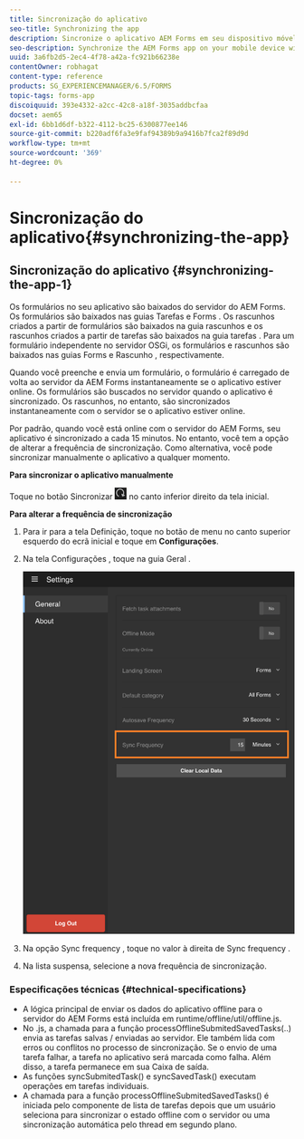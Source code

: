 ```yaml
---
title: Sincronização do aplicativo
seo-title: Synchronizing the app
description: Sincronize o aplicativo AEM Forms em seu dispositivo móvel com o servidor AEM Forms.
seo-description: Synchronize the AEM Forms app on your mobile device with the AEM Forms server.
uuid: 3a6fb2d5-2ec4-4f78-a42a-fc921b66238e
contentOwner: robhagat
content-type: reference
products: SG_EXPERIENCEMANAGER/6.5/FORMS
topic-tags: forms-app
discoiquuid: 393e4332-a2cc-42c8-a18f-3035addbcfaa
docset: aem65
exl-id: 6bb1d6df-b322-4112-bc25-6300877ee146
source-git-commit: b220adf6fa3e9faf94389b9a9416b7fca2f89d9d
workflow-type: tm+mt
source-wordcount: '369'
ht-degree: 0%

---
```


# Sincronização do aplicativo{#synchronizing-the-app}

## Sincronização do aplicativo {#synchronizing-the-app-1}

Os formulários no seu aplicativo são baixados do servidor do AEM Forms. Os formulários são baixados nas guias Tarefas e Forms . Os rascunhos criados a partir de formulários são baixados na guia rascunhos e os rascunhos criados a partir de tarefas são baixados na guia tarefas . Para um formulário independente no servidor OSGi, os formulários e rascunhos são baixados nas guias Forms e Rascunho , respectivamente.

Quando você preenche e envia um formulário, o formulário é carregado de volta ao servidor da AEM Forms instantaneamente se o aplicativo estiver online. Os formulários são buscados no servidor quando o aplicativo é sincronizado. Os rascunhos, no entanto, são sincronizados instantaneamente com o servidor se o aplicativo estiver online.

Por padrão, quando você está online com o servidor do AEM Forms, seu aplicativo é sincronizado a cada 15 minutos. No entanto, você tem a opção de alterar a frequência de sincronização. Como alternativa, você pode sincronizar manualmente o aplicativo a qualquer momento.

**Para sincronizar o aplicativo manualmente**

Toque no botão Sincronizar ![sync-app](assets/sync-app.png) no canto inferior direito da tela inicial.

**Para alterar a frequência de sincronização**

1. Para ir para a tela Definição, toque no botão de menu no canto superior esquerdo do ecrã inicial e toque em **Configurações**.
1. Na tela Configurações , toque na guia Geral .

   ![Configuração de frequência de sincronização na janela Configurações gerais](assets/gen-settings-2.png)

1. Na opção Sync frequency , toque no valor à direita de Sync frequency .
1. Na lista suspensa, selecione a nova frequência de sincronização.

### Especificações técnicas {#technical-specifications}

* A lógica principal de enviar os dados do aplicativo offline para o servidor do AEM Forms está incluída em runtime/offline/util/offline.js.
* No .js, a chamada para a função processOfflineSubmitedSavedTasks(..) envia as tarefas salvas / enviadas ao servidor. Ele também lida com erros ou conflitos no processo de sincronização. Se o envio de uma tarefa falhar, a tarefa no aplicativo será marcada como falha. Além disso, a tarefa permanece em sua Caixa de saída.
* As funções syncSubmitedTask() e syncSavedTask() executam operações em tarefas individuais.
* A chamada para a função processOfflineSubmitedSavedTasks() é iniciada pelo componente de lista de tarefas depois que um usuário seleciona para sincronizar o estado offline com o servidor ou uma sincronização automática pelo thread em segundo plano.
